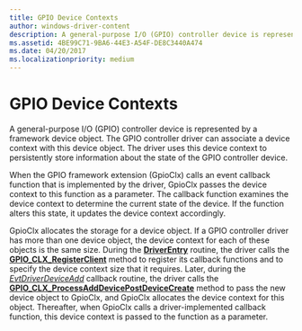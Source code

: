 ```yaml
---
title: GPIO Device Contexts
author: windows-driver-content
description: A general-purpose I/O (GPIO) controller device is represented by a framework device object.
ms.assetid: 4BE99C71-9BA6-44E3-A54F-DE8C3440A474
ms.date: 04/20/2017
ms.localizationpriority: medium
---
```


# GPIO Device Contexts


A general-purpose I/O (GPIO) controller device is represented by a framework device object. The GPIO controller driver can associate a device context with this device object. The driver uses this device context to persistently store information about the state of the GPIO controller device.

When the GPIO framework extension (GpioClx) calls an event callback function that is implemented by the driver, GpioClx passes the device context to this function as a parameter. The callback function examines the device context to determine the current state of the device. If the function alters this state, it updates the device context accordingly.

GpioClx allocates the storage for a device object. If a GPIO controller driver has more than one device object, the device context for each of these objects is the same size. During the [**DriverEntry**](https://msdn.microsoft.com/library/windows/hardware/ff544113) routine, the driver calls the [**GPIO\_CLX\_RegisterClient**](https://msdn.microsoft.com/library/windows/hardware/hh439490) method to register its callback functions and to specify the device context size that it requires. Later, during the [*EvtDriverDeviceAdd*](https://msdn.microsoft.com/library/windows/hardware/ff541693) callback routine, the driver calls the [**GPIO\_CLX\_ProcessAddDevicePostDeviceCreate**](https://msdn.microsoft.com/library/windows/hardware/hh439484) method to pass the new device object to GpioClx, and GpioClx allocates the device context for this object. Thereafter, when GpioClx calls a driver-implemented callback function, this device context is passed to the function as a parameter.

 

 




